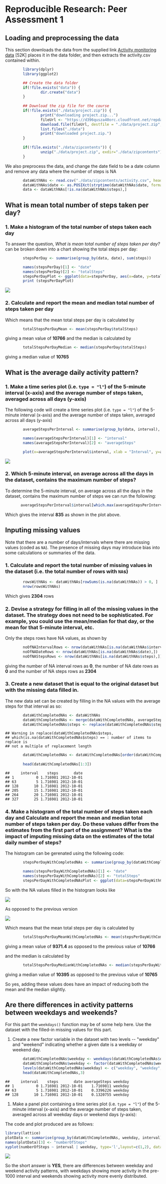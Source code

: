 # Reproducible Research: Peer Assessment 1


## Loading and preprocessing the data

This section downloads the data from the supplied link [Activity monitoring data](https://d396qusza40orc.cloudfront.net/repdata%2Fdata%2Factivity.zip) [52K]
places it in the data folder, and then extracts the activity.csv contained within.  


```r
        library(dplyr)
        library(ggplot2)

        ## Create the data folder
        if(!file.exists("data")) {
                dir.create("data")
        }
        
        ## Download the zip file for the course
        if(!file.exists("./data/project.zip")) {
                print("downloading project.zip...")
                fileUrl <- "https://d396qusza40orc.cloudfront.net/repdata%2Fdata%2Factivity.zip"
                download.file(fileUrl, destfile = "./data/project.zip", mode = "wb")
                list.files("./data")
                print("downloaded project.zip.")
        }
        
        if(!file.exists("./data/zipcontents")) {
                unzip("./data/project.zip", exdir="./data/zipcontents")
        }
```

We also preprocess the data, and change the date field to be a date column and remove any data where the number of steps is NA


```r
        dataWithNAs <- read.csv("./data/zipcontents/activity.csv", header = TRUE, sep= ",");
        dataWithNAs$date <- as.POSIXct(strptime(dataWithNAs$date, format="%Y-%m-%d"))
        data <- dataWithNAs[!is.na(dataWithNAs$steps),]
```

## What is mean total number of steps taken per day?

### 1. Make a histogram of the total number of steps taken each day

To answer the question, _What is mean total number of steps taken per day?_ can be broken down into a chart showing the total steps per day:


```r
        stepsPerDay <- summarise(group_by(data, date), sum(steps))

        names(stepsPerDay)[1] <- "date"
        names(stepsPerDay)[2] <- "totalSteps"
        stepsPerDayPlot <- ggplot(data=stepsPerDay, aes(x=date, y=totalSteps)) + geom_bar(stat = "identity")
        print (stepsPerDayPlot)
```

![](PA1_template_files/figure-html/unnamed-chunk-3-1.png)

### 2. Calculate and report the **mean** and **median** total number of steps taken per day

Which means that the mean total steps per day is calculated by 


```r
        totalStepsPerDayMean <- mean(stepsPerDay$totalSteps)
```

giving a mean value of **10766** and the median is calculated by


```r
        totalStepsPerDayMedian <- median(stepsPerDay$totalSteps)
```

giving a median value of **10765**

## What is the average daily activity pattern?

### 1. Make a time series plot (i.e. `type = "l"`) of the 5-minute interval (x-axis) and the average number of steps taken, averaged across all days (y-axis)

The following code will create a time series plot (i.e. `type = "l"`) of the 5-minute interval (x-axis) and the average number of steps taken, averaged across all days (y-axis)


```r
        averageStepsPerInterval <- summarise(group_by(data, interval), mean(steps))

        names(averageStepsPerInterval)[1] <- "interval"
        names(averageStepsPerInterval)[2] <- "averageSteps"

        plot(x=averageStepsPerInterval$interval, xlab = "Interval", y=averageStepsPerInterval$averageSteps, ylab = "Average number of steps taken, averaged across all days", type="l")
```

![](PA1_template_files/figure-html/unnamed-chunk-6-1.png)


### 2. Which 5-minute interval, on average across all the days in the dataset, contains the maximum number of steps?

To determine the 5-minute interval, on average across all the days in the dataset, contains the maximum number of steps we can run the following:


```r
       averageStepsPerInterval$interval[which.max(averageStepsPerInterval$averageSteps)]
```

Which gives the interval **835** as shown in the plot above.

## Inputing missing values

Note that there are a number of days/intervals where there are missing
values (coded as `NA`). The presence of missing days may introduce
bias into some calculations or summaries of the data.

### 1. Calculate and report the total number of missing values in the dataset (i.e. the total number of rows with `NA`s)


```r
        rowsWithNAs <- dataWithNAs[rowSums(is.na(dataWithNAs)) > 0, ]
        nrow(rowsWithNAs)
```

Which gives **2304** rows
        
        
### 2. Devise a strategy for filling in all of the missing values in the dataset. The strategy does not need to be sophisticated. For example, you could use the mean/median for that day, or the mean for that 5-minute interval, etc.

Only the steps rows have NA values, as shown by


```r
        noOfNAIntervalRows <- nrow(dataWithNAs[is.na(dataWithNAs$interval),])
        noOfNADateRows <- nrow(dataWithNAs[is.na(dataWithNAs$date),])
        noOfNAStepsRows <- nrow(dataWithNAs[is.na(dataWithNAs$steps),])
```

giving the number of NA interval rows as **0**, the number of NA date rows as **0** and the number of NA steps rows as **2304**

### 3. Create a new dataset that is equal to the original dataset but with the missing data filled in.

The new data set can be created by filling in the NA values with the average steps for that interval as so:


```r
        dataWithCompletedNAs <- dataWithNAs
        dataWithCompletedNAs <- merge(dataWithCompletedNAs, averageStepsPerInterval, all.x = TRUE)
        dataWithCompletedNAs$steps <- replace(dataWithCompletedNAs$steps, which(is.na(dataWithCompletedNAs$steps)==TRUE), dataWithCompletedNAs$averageSteps)
```

```
## Warning in replace(dataWithCompletedNAs$steps,
## which(is.na(dataWithCompletedNAs$steps) == : number of items to replace is
## not a multiple of replacement length
```

```r
        dataWithCompletedNAs <- dataWithCompletedNAs[order(dataWithCompletedNAs$date),]
        
        head(dataWithCompletedNAs[1:3])
```

```
##     interval    steps       date
## 1          0 1.716981 2012-10-01
## 63         5 1.716981 2012-10-01
## 128       10 1.716981 2012-10-01
## 205       15 1.716981 2012-10-01
## 264       20 1.716981 2012-10-01
## 327       25 1.716981 2012-10-01
```


### 4. Make a histogram of the total number of steps taken each day and Calculate and report the **mean** and **median** total number of steps taken per day. Do these values differ from the estimates from the first part of the assignment? What is the impact of imputing missing data on the estimates of the total daily number of steps?

The histogram can be gerenated using the following code:


```r
        stepsPerDayWithCompletedNAs <- summarise(group_by(dataWithCompletedNAs, date), sum(steps))

        names(stepsPerDayWithCompletedNAs)[1] <- "date"
        names(stepsPerDayWithCompletedNAs)[2] <- "totalSteps"
        stepsPerDayWithCompletedNAsPlot <- ggplot(data=stepsPerDayWithCompletedNAs, aes(x=date, y=totalSteps)) + geom_bar(stat = "identity")
```

So with the NA values filled in the histogram looks like
        
![](PA1_template_files/figure-html/unnamed-chunk-12-1.png)

As opposed to the previous version
        
![](PA1_template_files/figure-html/unnamed-chunk-13-1.png)

Which means that the mean total steps per day is calculated by 


```r
        totalStepsPerDayMeanWithCompletedNAs <- mean(stepsPerDayWithCompletedNAs$totalSteps)
```

giving a mean value of **9371.4** as opposed to the previous value of **10766**

and the median is calculated by


```r
        totalStepsPerDayMedianWithCompletedNAs <- median(stepsPerDayWithCompletedNAs$totalSteps)
```

giving a median value of **10395** as opposed to the previous value of **10765**

So yes, adding these values does have an impact of reducing both the mean and the median slightly.

## Are there differences in activity patterns between weekdays and weekends?

For this part the `weekdays()` function may be of some help here. Use
the dataset with the filled-in missing values for this part.

1. Create a new factor variable in the dataset with two levels -- "weekday" and "weekend" indicating whether a given date is a weekday or weekend day.


```r
        dataWithCompletedNAs$weekday <- weekdays(dataWithCompletedNAs$date)
        dataWithCompletedNAs$weekday <- factor(dataWithCompletedNAs$weekday, c("Monday", "Tuesday", "Wednesday", "Thursday", "Friday", "Saturday", "Sunday"))
        levels(dataWithCompletedNAs$weekday) <- c("weekday", "weekday","weekday","weekday","weekday", "weekend", "weekend")
        head(dataWithCompletedNAs,3)
```

```
##     interval    steps       date averageSteps weekday
## 1          0 1.716981 2012-10-01    1.7169811 weekday
## 63         5 1.716981 2012-10-01    0.3396226 weekday
## 128       10 1.716981 2012-10-01    0.1320755 weekday
```

1. Make a panel plot containing a time series plot (i.e. `type = "l"`) of the 5-minute interval (x-axis) and the average number of steps taken, averaged across all weekday days or weekend days (y-axis):

The code and plot produced are as follows:


```r
library(lattice)
plotData <- summarise(group_by(dataWithCompletedNAs, weekday, interval), mean(steps))
names(plotData)[3] <- "numberOfSteps"
xyplot(numberOfSteps ~ interval | weekday, type='l',layout=c(1,2), data = plotData, xlab='Interval',ylab='Number of Steps')
```

![](PA1_template_files/figure-html/unnamed-chunk-17-1.png)

So the short answer is **YES**, there are differences between weekday and weekend activity patterns, with weekdays showing more activity in the pre-1000 interval and weekends showing activity more evenly distributed.


